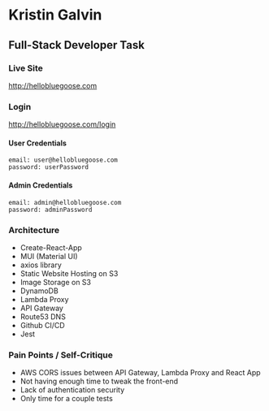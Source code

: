 # Kristin Galvin
## Full-Stack Developer Task
### Live Site
http://hellobluegoose.com

### Login
http://hellobluegoose.com/login

#### User Credentials
    email: user@hellobluegoose.com
    password: userPassword

#### Admin Credentials
    email: admin@hellobluegoose.com
    password: adminPassword

### Architecture
* Create-React-App
* MUI (Material UI)
* axios library
* Static Website Hosting on S3
* Image Storage on S3
* DynamoDB
* Lambda Proxy
* API Gateway
* Route53 DNS
* Github CI/CD
* Jest

### Pain Points / Self-Critique
* AWS CORS issues between API Gateway, Lambda Proxy and React App
* Not having enough time to tweak the front-end
* Lack of authentication security
* Only time for a couple tests